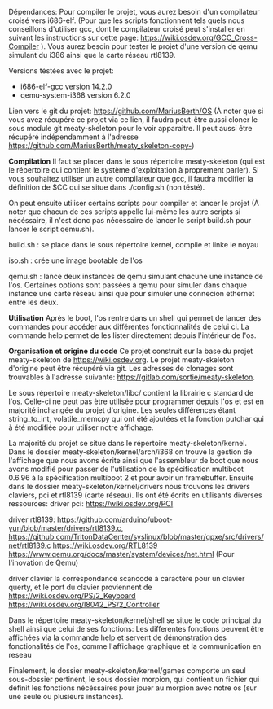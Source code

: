 Dépendances: Pour compiler le projet, vous aurez besoin d'un compilateur
croisé vers i686-elf.
(Pour que les scripts fonctionnent tels quels nous conseillons d'utiliser
gcc, dont le compilateur croisé peut s'installer en suivant les instructions
sur cette page: https://wiki.osdev.org/GCC_Cross-Compiler ).
Vous aurez besoin pour tester le projet d'une version de qemu simulant 
du i386 ainsi que la carte réseau rtl8139.

Versions téstées avec le projet:
- i686-elf-gcc version 14.2.0
- qemu-system-i368 version 6.2.0

Lien vers le git du projet:
https://github.com/MariusBerth/OS
(À noter que si vous avez récupéré ce projet via ce lien, il faudra peut-être
aussi cloner le sous module git meaty-skeleton pour le voir apparaitre.
Il peut aussi être récupéré indépendamment à l'adresse
https://github.com/MariusBerth/meaty_skeleton-copy-)

**Compilation** 
Il faut se placer dans le sous répertoire meaty-skeleton
(qui est le répertoire qui contient le système d'exploitation à
proprement parler).
Si vous souhaitez utiliser un autre compilateur que gcc, il faudra
modifier la définition de $CC qui se situe dans
./config.sh (non tésté).

On peut ensuite utiliser certains scripts pour compiler et lancer le projet
(À noter que chacun de ces scripts appelle lui-même les autre scripts si
nécéssaire, il n'est donc pas nécéssaire de lancer le script 
build.sh pour lancer le script qemu.sh).

build.sh : se place dans le sous répertoire kernel, compile et linke le
noyau

iso.sh : crée une image bootable de l'os

qemu.sh : lance deux instances de qemu simulant chacune une instance de l'os.
Certaines options sont passées à qemu pour simuler dans chaque instance une
carte réseau ainsi que pour simuler une connecion ethernet entre les deux.


**Utilisation**
Après le boot, l'os rentre dans un shell qui permet de lancer des commandes 
pour accéder aux différentes fonctionnalités de celui ci. La commande help 
permet de les lister directement depuis l'intérieur de l'os.


**Organisation et origine du code**
Ce projet construit sur la base du projet meaty-skeleton de 
https://wiki.osdev.org.
Le projet meaty-skeleton d'origine peut être récupéré via git.
Les adresses de clonages sont trouvables à l'adresse suivante:
https://gitlab.com/sortie/meaty-skeleton.

Le sous répertoire meaty-skeleton/libc/ contient la librairie c standard de
l'os. Celle-ci ne peut pas ètre utilisée pour programmer depuis l'os
et est en majorité inchangée du projet d'origine.
Les seules différences étant string_to_int, volatile_memcpy qui ont été 
ajoutées et la fonction putchar qui à été modifiée pour utiliser notre 
affichage.

La majorité du projet se situe dans le répertoire meaty-skeleton/kernel.
Dans le dossier meaty-skeleton/kernel/arch/i368 on trouve 
la gestion de l'affichage que nous avons écrite ainsi que l'assembleur 
de boot que nous avons modifié pour passer de l'utilisation de 
la spécification multiboot 0.6.96 à la spécification multiboot 2 et
pour avoir un framebuffer. 
Ensuite dans le dossier meaty-skeleton/kernel/drivers nous trouvons
les drivers claviers, pci et rtl8139 (carte réseau).
Ils ont été écrits en utilisants diverses ressources:
driver pci: https://wiki.osdev.org/PCI 

driver rtl8139: https://github.com/arduino/uboot-yun/blob/master/drivers/rtl8139.c,
  https://github.com/TritonDataCenter/syslinux/blob/master/gpxe/src/drivers/net/rtl8139.c
  https://wiki.osdev.org/RTL8139
  https://www.qemu.org/docs/master/system/devices/net.html (Pour l'inovation de Qemu)  

driver clavier 
la correspondance scancode à caractère pour un clavier querty, 
et le port du clavier proviennent de 
https://wiki.osdev.org/PS/2_Keyboard
https://wiki.osdev.org/I8042_PS/2_Controller

Dans le répertoire meaty-skeleton/kernel/shell se situe le code principal
du shell ainsi que celui de ses fonctions:
Les differentes fonctions peuvent être affichées via la commande help et 
servent de démonstration des fonctionalités de l'os,
comme l'affichage graphique et la communication en reseau


Finalement, le dossier meaty-skeleton/kernel/games comporte un seul
sous-dossier pertinent, le sous dossier morpion,
qui contient un fichier qui définit les fonctions nécéssaires pour jouer
au morpion avec notre os (sur une seule ou plusieurs instances).


